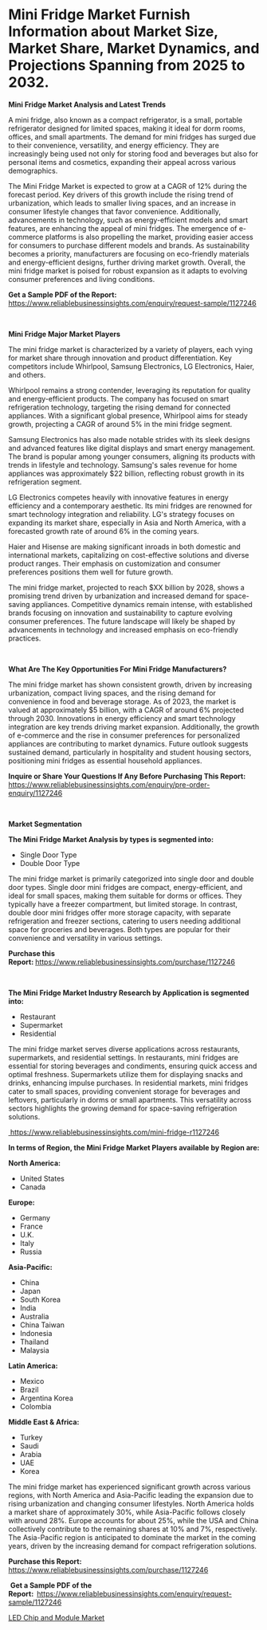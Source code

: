<p><h1>Mini Fridge Market Furnish Information about Market Size, Market Share, Market Dynamics, and Projections Spanning from 2025 to 2032.</h1></p><p><strong>Mini Fridge Market Analysis and Latest Trends</strong></p>
<p><p>A mini fridge, also known as a compact refrigerator, is a small, portable refrigerator designed for limited spaces, making it ideal for dorm rooms, offices, and small apartments. The demand for mini fridges has surged due to their convenience, versatility, and energy efficiency. They are increasingly being used not only for storing food and beverages but also for personal items and cosmetics, expanding their appeal across various demographics.</p><p>The Mini Fridge Market is expected to grow at a CAGR of 12% during the forecast period. Key drivers of this growth include the rising trend of urbanization, which leads to smaller living spaces, and an increase in consumer lifestyle changes that favor convenience. Additionally, advancements in technology, such as energy-efficient models and smart features, are enhancing the appeal of mini fridges. The emergence of e-commerce platforms is also propelling the market, providing easier access for consumers to purchase different models and brands. As sustainability becomes a priority, manufacturers are focusing on eco-friendly materials and energy-efficient designs, further driving market growth. Overall, the mini fridge market is poised for robust expansion as it adapts to evolving consumer preferences and living conditions.</p></p>
<p><strong>Get a Sample PDF of the Report:&nbsp;</strong> <a href="https://www.reliablebusinessinsights.com/enquiry/request-sample/1127246?utm_campaign=2820&utm_medium=2&utm_source=Github&utm_content=ia&utm_term=06042025&utm_id=mini-fridge">https://www.reliablebusinessinsights.com/enquiry/request-sample/1127246</a></p>
<p>&nbsp;</p>
<p><strong>Mini Fridge Major Market Players</strong></p>
<p><p>The mini fridge market is characterized by a variety of players, each vying for market share through innovation and product differentiation. Key competitors include Whirlpool, Samsung Electronics, LG Electronics, Haier, and others. </p><p>Whirlpool remains a strong contender, leveraging its reputation for quality and energy-efficient products. The company has focused on smart refrigeration technology, targeting the rising demand for connected appliances. With a significant global presence, Whirlpool aims for steady growth, projecting a CAGR of around 5% in the mini fridge segment.</p><p>Samsung Electronics has also made notable strides with its sleek designs and advanced features like digital displays and smart energy management. The brand is popular among younger consumers, aligning its products with trends in lifestyle and technology. Samsung's sales revenue for home appliances was approximately $22 billion, reflecting robust growth in its refrigeration segment.</p><p>LG Electronics competes heavily with innovative features in energy efficiency and a contemporary aesthetic. Its mini fridges are renowned for smart technology integration and reliability. LG's strategy focuses on expanding its market share, especially in Asia and North America, with a forecasted growth rate of around 6% in the coming years.</p><p>Haier and Hisense are making significant inroads in both domestic and international markets, capitalizing on cost-effective solutions and diverse product ranges. Their emphasis on customization and consumer preferences positions them well for future growth.</p><p>The mini fridge market, projected to reach $XX billion by 2028, shows a promising trend driven by urbanization and increased demand for space-saving appliances. Competitive dynamics remain intense, with established brands focusing on innovation and sustainability to capture evolving consumer preferences. The future landscape will likely be shaped by advancements in technology and increased emphasis on eco-friendly practices.</p></p>
<p>&nbsp;</p>
<p><strong>What Are The Key Opportunities For Mini Fridge Manufacturers?</strong></p>
<p><p>The mini fridge market has shown consistent growth, driven by increasing urbanization, compact living spaces, and the rising demand for convenience in food and beverage storage. As of 2023, the market is valued at approximately $5 billion, with a CAGR of around 6% projected through 2030. Innovations in energy efficiency and smart technology integration are key trends driving market expansion. Additionally, the growth of e-commerce and the rise in consumer preferences for personalized appliances are contributing to market dynamics. Future outlook suggests sustained demand, particularly in hospitality and student housing sectors, positioning mini fridges as essential household appliances.</p></p>
<p><strong>Inquire or Share Your Questions If Any Before Purchasing This Report:</strong> <a href="https://www.reliablebusinessinsights.com/enquiry/pre-order-enquiry/1127246?utm_campaign=2820&utm_medium=2&utm_source=Github&utm_content=ia&utm_term=06042025&utm_id=mini-fridge">https://www.reliablebusinessinsights.com/enquiry/pre-order-enquiry/1127246</a></p>
<p>&nbsp;</p>
<p><strong>Market Segmentation</strong></p>
<p><strong>The Mini Fridge Market Analysis by types is segmented into:</strong></p>
<p><ul><li>Single Door Type</li><li>Double Door Type</li></ul></p>
<p><p>The mini fridge market is primarily categorized into single door and double door types. Single door mini fridges are compact, energy-efficient, and ideal for small spaces, making them suitable for dorms or offices. They typically have a freezer compartment, but limited storage. In contrast, double door mini fridges offer more storage capacity, with separate refrigeration and freezer sections, catering to users needing additional space for groceries and beverages. Both types are popular for their convenience and versatility in various settings.</p></p>
<p><strong>Purchase this Report:&nbsp;</strong><a href="https://www.reliablebusinessinsights.com/purchase/1127246?utm_campaign=2820&utm_medium=2&utm_source=Github&utm_content=ia&utm_term=06042025&utm_id=mini-fridge">https://www.reliablebusinessinsights.com/purchase/1127246</a></p>
<p>&nbsp;</p>
<p><strong>The Mini Fridge Market Industry Research by Application is segmented into:</strong></p>
<p><ul><li>Restaurant</li><li>Supermarket</li><li>Residential</li></ul></p>
<p><p>The mini fridge market serves diverse applications across restaurants, supermarkets, and residential settings. In restaurants, mini fridges are essential for storing beverages and condiments, ensuring quick access and optimal freshness. Supermarkets utilize them for displaying snacks and drinks, enhancing impulse purchases. In residential markets, mini fridges cater to small spaces, providing convenient storage for beverages and leftovers, particularly in dorms or small apartments. This versatility across sectors highlights the growing demand for space-saving refrigeration solutions.</p></p>
<p><a href="https://www.reliablebusinessinsights.com/mini-fridge-r1127246?utm_campaign=2820&utm_medium=2&utm_source=Github&utm_content=ia&utm_term=06042025&utm_id=mini-fridge">&nbsp;https://www.reliablebusinessinsights.com/mini-fridge-r1127246</a></p>
<p><strong>In terms of Region, the Mini Fridge Market Players available by Region are:</strong></p>
<p>
    <p> <strong> North America: </strong>
        <ul>
            <li>United States</li>
            <li>Canada</li>
        </ul>
        </p> 
    <p> <strong> Europe: </strong>
        <ul>
            <li>Germany</li>
            <li>France</li>
            <li>U.K.</li>
            <li>Italy</li>
            <li>Russia</li>
        </ul>
        </p> 
    <p> <strong> Asia-Pacific: </strong>
        <ul>
            <li>China</li>
            <li>Japan</li>
            <li>South Korea</li>
            <li>India</li>
            <li>Australia</li>
            <li>China Taiwan</li>
            <li>Indonesia</li>
            <li>Thailand</li>
            <li>Malaysia</li>
        </ul>
        </p> 
    <p> <strong> Latin America: </strong>
        <ul>
            <li>Mexico</li>
            <li>Brazil</li>
            <li>Argentina Korea</li>
            <li>Colombia</li>
        </ul>
        </p> 
    <p> <strong> Middle East & Africa: </strong>
        <ul>
            <li>Turkey</li>
            <li>Saudi</li>
            <li>Arabia</li>
            <li>UAE</li>
            <li>Korea</li>
        </ul>
    </p>
    </p>
<p><p>The mini fridge market has experienced significant growth across various regions, with North America and Asia-Pacific leading the expansion due to rising urbanization and changing consumer lifestyles. North America holds a market share of approximately 30%, while Asia-Pacific follows closely with around 28%. Europe accounts for about 25%, while the USA and China collectively contribute to the remaining shares at 10% and 7%, respectively. The Asia-Pacific region is anticipated to dominate the market in the coming years, driven by the increasing demand for compact refrigeration solutions.</p></p>
<p><strong>Purchase this Report: </strong><a href="https://www.reliablebusinessinsights.com/purchase/1127246?utm_campaign=2820&utm_medium=2&utm_source=Github&utm_content=ia&utm_term=06042025&utm_id=mini-fridge">https://www.reliablebusinessinsights.com/purchase/1127246</a></p>
<p>&nbsp;<strong>Get a Sample PDF of the Report:&nbsp;&nbsp;</strong><a href="https://www.reliablebusinessinsights.com/enquiry/request-sample/1127246?utm_campaign=2820&utm_medium=2&utm_source=Github&utm_content=ia&utm_term=06042025&utm_id=mini-fridge">https://www.reliablebusinessinsights.com/enquiry/request-sample/1127246</a></p>
<p><strong></strong></p>
<p><p><a href="https://github.com/birbamanan03/Market-Research-Report-List-1/blob/main/led-chip-and-module-market.md?utm_campaign=2820&utm_medium=2&utm_source=Github&utm_content=ia&utm_term=06042025&utm_id=mini-fridge">LED Chip and Module Market</a></p></p>